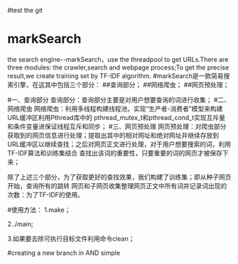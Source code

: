 #test the git
# markSearch
the search engine--markSearch，use the threadpool to get URLs.There are three modules:
the crawler,search and webpage process;To get the precise result,we create training 
set by TF-IDF algorithm.
#markSearch是一款简易搜索引擎，在这其中包括三个部分：
##查询部分；
##网络爬虫；
##网页预处理；

#一、查询部分
查询部分：查询部分主要是对用户想要查询的词进行收集；
#二、网络爬虫
网络爬虫：利用多线程构建线程池，实现“生产者-消费者”模型来构建URL缓冲区利用Pthread库中的
pthread_mutex_t和pthread_cond_t实现互斥量和条件变量进保证线程互斥和同步；
#三、网页预处理
网页预处理：对爬虫部分获取到的网页信息进行处理；提取出其中的相对网址和绝对网址并继续存放到
URL缓冲区以继续查找；之后对网页正文进行处理，对于用户想要搜索的词，利用TF-IDF算法和训练集结合
查找出该词的重要性，只要重要的词的网页才被保存下来；

除了上述三个部分，为了获取更好的查找效果，我们构建了训练集；即从种子网页开始，查询所有的跳转
网页和子网页收集整理网页正文中所有词并记录词出现的次数：为了TF-IDF的使用。


#使用方法：
1.make；

2../main;

3.如果要去除可执行目标文件利用命令clean；

#creating a new branch in AND simple
